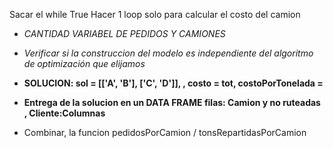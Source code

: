 Sacar el while True
Hacer 1 loop solo para calcular el costo del camion
- *CANTIDAD VARIABEL DE PEDIDOS Y CAMIONES*

- *Verificar si la construccion del modelo es independiente del algoritmo de optimización que elijamos*

- **SOLUCION: sol = [['A', 'B'], ['C', 'D']], , costo = tot, costoPorTonelada =**
- **Entrega de la solucion en un DATA FRAME filas: Camion y no ruteadas , Cliente:Columnas**


- Combinar, la funcion pedidosPorCamion / tonsRepartidasPorCamion